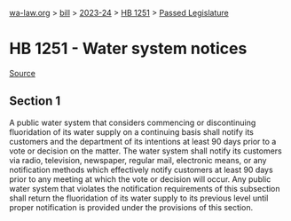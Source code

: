 [wa-law.org](/) > [bill](/bill/) > [2023-24](/bill/2023-24/) > [HB 1251](/bill/2023-24/hb/1251/) > [Passed Legislature](/bill/2023-24/hb/1251/S.PL/)

# HB 1251 - Water system notices

[Source](http://lawfilesext.leg.wa.gov/biennium/2023-24/Pdf/Bills/House%20Passed%20Legislature/1251-S.PL.pdf)

## Section 1
A public water system that considers commencing or discontinuing fluoridation of its water supply on a continuing basis shall notify its customers and the department of its intentions at least 90 days prior to a vote or decision on the matter. The water system shall notify its customers via radio, television, newspaper, regular mail, electronic means, or any notification methods which effectively notify customers at least 90 days prior to any meeting at which the vote or decision will occur. Any public water system that violates the notification requirements of this subsection shall return the fluoridation of its water supply to its previous level until proper notification is provided under the provisions of this section.
